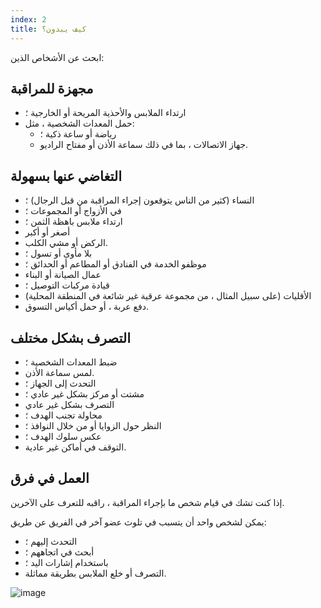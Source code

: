 ```yaml
---
index: 2
title: كيف يبدون؟
---
```

ابحث عن الأشخاص الذين:

## مجهزة للمراقبة

*   ارتداء الملابس والأحذية المريحة أو الخارجية ؛
*   حمل المعدات الشخصية ، مثل:
    *   رياضة أو ساعة ذكية ؛
    *   جهاز الاتصالات ، بما في ذلك سماعة الأذن أو مفتاح الراديو.

## التغاضي عنها بسهولة

*   النساء (كثير من الناس يتوقعون إجراء المراقبة من قبل الرجال) ؛
*   في الأزواج أو المجموعات ؛
*   ارتداء ملابس باهظة الثمن ؛
*   أصغر أو أكبر
*   الركض أو مشي الكلب.
*   بلا مأوى أو تسول ؛
*   موظفو الخدمة في الفنادق أو المطاعم أو الحدائق ؛
*   عمال الصيانة أو البناء
*   قيادة مركبات التوصيل ؛
*   الأقليات (على سبيل المثال ، من مجموعة عرقية غير شائعة في المنطقة المحلية)
*   دفع عربة ، أو حمل أكياس التسوق.

## التصرف بشكل مختلف

*   ضبط المعدات الشخصية ؛
*   لمس سماعة الأذن.
*   التحدث إلى الجهاز ؛
*   مشتت أو مركز بشكل غير عادي ؛
*   التصرف بشكل غير عادي
*   محاولة تجنب الهدف ؛
*   النظر حول الزوايا أو من خلال النوافذ ؛
*   عكس سلوك الهدف ؛
*   التوقف في أماكن غير عادية.

## العمل في فرق

إذا كنت تشك في قيام شخص ما بإجراء المراقبة ، راقبه للتعرف على الآخرين.

يمكن لشخص واحد أن يتسبب في تلوث عضو آخر في الفريق عن طريق:

*   التحدث إليهم ؛
*   أبحث في اتجاههم ؛
*   باستخدام إشارات اليد ؛
*   التصرف أو خلع الملابس بطريقة مماثلة.

![image](surveillance3.png)